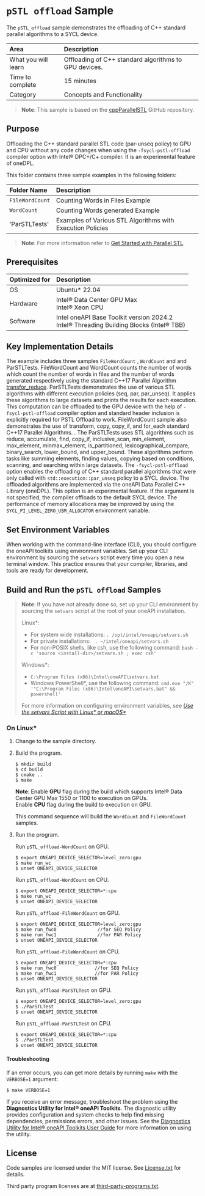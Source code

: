 ﻿# `pSTL offload` Sample

The `pSTL_offload` sample demonstrates the offloading of C++ standard parallel algorithms to a SYCL device.

| Area                      | Description
|:---                       |:---
| What you will learn       | Offloading of C++ standard algorithms to GPU devices.
| Time to complete          | 15 minutes
| Category                  | Concepts and Functionality

> **Note**: This sample is based on the [cppParallelSTL](https://github.com/vladiant/CppParallelSTL) GitHub repository.

## Purpose

Offloading the C++ standard parallel STL code (par-unseq policy) to GPU and CPU  without any code changes when using the `-fsycl-pstl-offload` compiler option with Intel® DPC+/C+ compiler. It is an experimental feature of oneDPL.

This folder contains three sample examples in the following folders:

| Folder Name                           | Description
|:---                                   |:---
| `FileWordCount`                       | Counting Words in Files Example
| `WordCount`                           | Counting Words generated Example
| 'ParSTLTests'                         | Examples of Various STL Algorithms with Execution Policies

> **Note**: For more information refer to [Get Started with Parallel STL](https://www.intel.com/content/www/us/en/developer/articles/guide/get-started-with-parallel-stl.html).


## Prerequisites

| Optimized for                                      | Description
|:---                                                |:---
| OS                                                 | Ubuntu* 22.04
| Hardware                                           | Intel® Data Center GPU Max <br> Intel® Xeon CPU <br>
| Software                                           | Intel oneAPI Base Toolkit version 2024.2 <br> Intel® Threading Building Blocks (Intel® TBB)

## Key Implementation Details

The example includes three samples `FileWordCount` , `WordCount` and and ParSTLTests. FileWordCount and WordCount   counts the number of words  which count the number of words in files and the number of words generated respectively using the standard C++17 Parallel Algorithm [transfor_reduce](https://en.cppreference.com/w/cpp/algorithm/transform_reduce). ParSTLTests demonstrates the use of various STL algorithms with different execution policies (seq, par, par_unseq). It applies these algorithms to large datasets and prints the results for each execution. This computation can be offloaded to the GPU device with the help of `-fsycl-pstl-offload` compiler option and standard <algorithm> header inclusion is explicitly required for PSTL Offload to work.
FileWordCount sample also demonstrates the use of transform, copy, copy_if, and for_each standard C++17 Parallel Algorithms. .  The ParSTLTests uses STL algorithms such as reduce, accumulate, find, copy_if, inclusive_scan, min_element, max_element, minmax_element, is_partitioned, lexicographical_compare, binary_search, lower_bound, and upper_bound. These algorithms perform tasks like summing elements, finding values, copying based on conditions, scanning, and searching within large datasets.
The `-fsycl-pstl-offload` option enables the offloading of C++ standard parallel algorithms that were only called with `std::execution::par_unseq` policy to a SYCL device. The offloaded algorithms are implemented via the oneAPI Data Parallel C++ Library (oneDPL). This option is an experimental feature. If the argument is not specified, the compiler offloads to the default SYCL device.
The performance of memory allocations may be improved by using the `SYCL_PI_LEVEL_ZERO_USM_ALLOCATOR` environment variable.

## Set Environment Variables

When working with the command-line interface (CLI), you should configure the oneAPI toolkits using environment variables. Set up your CLI environment by sourcing the `setvars` script every time you open a new terminal window. This practice ensures that your compiler, libraries, and tools are ready for development.

## Build and Run the `pSTL offload` Samples

>  **Note**: If you have not already done so, set up your CLI
> environment by sourcing  the `setvars` script at the root of your oneAPI installation.
>
> Linux*:
> - For system wide installations: `. /opt/intel/oneapi/setvars.sh`
> - For private installations: ` . ~/intel/oneapi/setvars.sh`
> - For non-POSIX shells, like csh, use the following command: `bash -c 'source <install-dir>/setvars.sh ; exec csh'`
>
> Windows*:
> - `C:\Program Files (x86)\Intel\oneAPI\setvars.bat`
> - Windows PowerShell*, use the following command: `cmd.exe "/K" '"C:\Program Files (x86)\Intel\oneAPI\setvars.bat" && powershell'`
>
> For more information on configuring environment variables, see *[Use the setvars Script with Linux* or macOS*](https://www.intel.com/content/www/us/en/develop/documentation/oneapi-programming-guide/top/oneapi-development-environment-setup/use-the-setvars-script-with-linux-or-macos.html)*


### On Linux*

1. Change to the sample directory.
2. Build the program.
   ```
   $ mkdir build
   $ cd build
   $ cmake ..
   $ make
   ```

   **Note**: Enable **GPU** flag during the build which supports Intel® Data Center GPU Max 1550 or 1100 to execution on GPUs. <br>
    Enable **CPU** flag during the build to execution on GPU. <br>

   This command sequence will build the `WordCount` and `FileWordCount` samples.

3. Run the program.

   Run `pSTL_offload-WordCount` on GPU.
   ```
   $ export ONEAPI_DEVICE_SELECTOR=level_zero:gpu
   $ make run_wc
   $ unset ONEAPI_DEVICE_SELECTOR
   ```
   Run `pSTL_offload-WordCount` on CPU.
   ```
   $ export ONEAPI_DEVICE_SELECTOR=*:cpu
   $ make run_wc
   $ unset ONEAPI_DEVICE_SELECTOR
   ```

   Run `pSTL_offload-FileWordCount` on GPU.
   ```
   $ export ONEAPI_DEVICE_SELECTOR=level_zero:gpu
   $ make run_fwc0               //for SEQ Policy
   $ make run_fwc1               //for PAR Policy
   $ unset ONEAPI_DEVICE_SELECTOR
   ```

   Run `pSTL_offload-FileWordCount` on CPU.
    ```
    $ export ONEAPI_DEVICE_SELECTOR=*:cpu
    $ make run_fwc0              //for SEQ Policy
    $ make run_fwc1              //for PAR Policy
    $ unset ONEAPI_DEVICE_SELECTOR
    ```
   Run `pSTL_offload-ParSTLTest` on GPU.
    ```
    $ export ONEAPI_DEVICE_SELECTOR=level_zero:gpu
    $ ./ParSTLTest
    $ unset ONEAPI_DEVICE_SELECTOR
    ```
   Run `pSTL_offload-ParSTLTest` on CPU.
    ```
    $ export ONEAPI_DEVICE_SELECTOR=*:cpu
    $ ./ParSTLTest
    $ unset ONEAPI_DEVICE_SELECTOR
    ```

#### Troubleshooting

If an error occurs, you can get more details by running `make` with the `VERBOSE=1` argument:
```
$ make VERBOSE=1
```
If you receive an error message, troubleshoot the problem using the **Diagnostics Utility for Intel® oneAPI Toolkits**. The diagnostic utility provides configuration and system checks to help find missing dependencies, permissions errors, and other issues. See the [Diagnostics Utility for Intel® oneAPI Toolkits User Guide](https://www.intel.com/content/www/us/en/docs/oneapi/user-guide-diagnostic-utility/2024-1/overview.html) for more information on using the utility.

## License
Code samples are licensed under the MIT license. See
[License.txt](License.txt) for details.

Third party program licenses are at [third-party-programs.txt](third-party-programs.txt).
